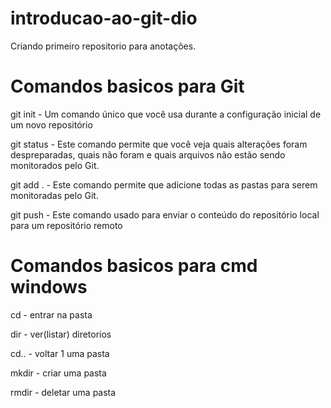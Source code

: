 # introducao-ao-git-dio
Criando primeiro repositorio para anotações.

# Comandos basicos para Git
git init - Um comando único que você usa durante a configuração inicial de um novo repositório

git status - Este comando permite que você veja quais alterações foram despreparadas, quais não foram e quais arquivos não estão sendo monitorados pelo Git.

git add . - Este comando permite que adicione todas as pastas para serem monitoradas pelo Git.

git push - Este comando usado para enviar o conteúdo do repositório local para um repositório remoto

# Comandos basicos para cmd windows
cd - entrar na pasta

dir - ver(listar) diretorios 

cd.. - voltar 1 uma pasta 

mkdir - criar uma pasta 

rmdir - deletar uma pasta


